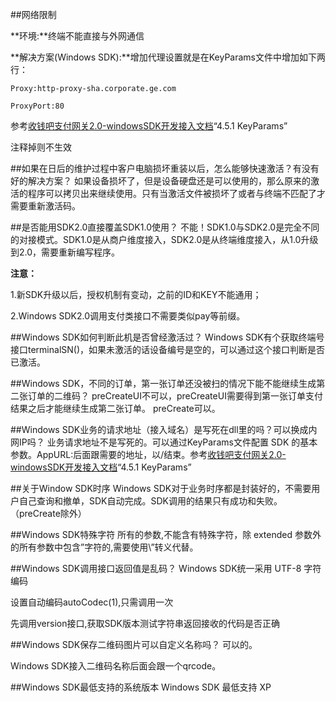 ##网络限制

**环境:**终端不能直接与外网通信

**解决方案(Windows SDK):**增加代理设置就是在KeyParams文件中增加如下两行：

	Proxy:http-proxy-sha.corporate.ge.com

	ProxyPort:80
	
参考[收钱吧支付网关2.0-windowsSDK开发接入文档](https://github.com/WoSai/shouqianba-doc/blob/master/zh-cn/sdk/windows.md)“4.5.1 KeyParams” 

注释掉则不生效

##如果在日后的维护过程中客户电脑损坏重装以后，怎么能够快速激活？有没有好的解决方案？
如果设备损坏了，但是设备硬盘还是可以使用的，那么原来的激活的程序可以拷贝出来继续使用。只有当激活文件被损坏了或者与终端不匹配了才需要重新激活码。



##是否能用SDK2.0直接覆盖SDK1.0使用？
不能！SDK1.0与SDK2.0是完全不同的对接模式。SDK1.0是从商户维度接入，SDK2.0是从终端维度接入，从1.0升级到2.0，需要重新编写程序。

**注意：**

1.新SDK升级以后，授权机制有变动，之前的ID和KEY不能通用；

2.Windows SDK2.0调用支付类接口不需要类似pay等前缀。

##Windows SDK如何判断此机是否曾经激活过？
Windows SDK有个获取终端号接口terminalSN()，如果未激活的话设备编号是空的，可以通过这个接口判断是否已激活。

##Windows SDK，不同的订单，第一张订单还没被扫的情况下能不能继续生成第二张订单的二维码？
preCreateUI不可以，preCreateUI需要得到第一张订单支付结果之后才能继续生成第二张订单。
preCreate可以。

##Windows SDK业务的请求地址（接入域名）是写死在dll里的吗？可以换成内网IP吗？
业务请求地址不是写死的。可以通过KeyParams文件配置 SDK 的基本参数。AppURL:后面跟需要的地址，以/结束。参考[收钱吧支付网关2.0-windowsSDK开发接入文档](https://github.com/WoSai/shouqianba-doc/blob/master/zh-cn/sdk/windows.md)“4.5.1 KeyParams” 

##关于Window SDK时序
Windows SDK对于业务时序都是封装好的，不需要用户自己查询和撤单，SDK自动完成。SDK调用的结果只有成功和失败。（preCreate除外）

##Windows SDK特殊字符
所有的参数,不能含有特殊字符，除 extended 参数外的所有参数中包含”字符的,需要使用\”转义代替。

##Windows SDK调用接口返回值是乱码？
Windows SDK统一采用 UTF-8 字符编码

设置自动编码autoCodec(1),只需调用一次

先调用version接口,获取SDK版本测试字符串返回接收的代码是否正确

##Windows SDK保存二维码图片可以自定义名称吗？
可以的。

Windows SDK接入二维码名称后面会跟一个qrcode。

##Windows SDK最低支持的系统版本
Windows SDK 最低支持 XP

